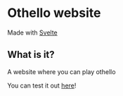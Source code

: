 # Othello website
<p>Made with <a href=https://svelte.dev/>Svelte</a></p>


## What is it?
<p>A website where you can play othello</p>
<p>You can test it out <a href=https://othello-jun1l1ll1.vercel.app/>here</a>!</p>
